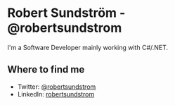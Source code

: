 # Robert Sundström - @robertsundstrom

I'm a Software Developer mainly working with C#/.NET.

## Where to find me
- Twitter: [@robertsundstrom](https://twitter.com/robertsundstrom)
- LinkedIn: [robertsundstrom](https://www.linkedin.com/in/robertsundstrom/)
